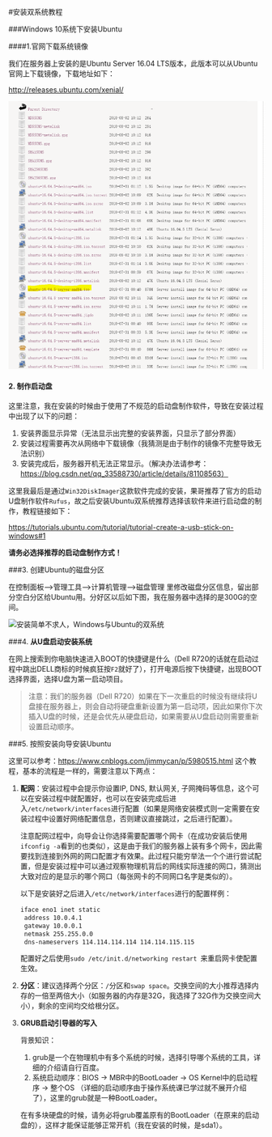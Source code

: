 #安装双系统教程



###Windows 10系统下安装Ubuntu

####1.官网下载系统镜像

我们在服务器上安装的是Ubuntu Server 16.04 LTS版本，此版本可以从Ubuntu官网上下载镜像，下载地址如下：

http://releases.ubuntu.com/xenial/

![](img_dualboot/1.PNG)

#### 2. 制作启动盘

这里注意，我在安装的时候由于使用了不规范的启动盘制作软件，导致在安装过程中出现了以下的问题：

1. 安装界面显示异常（无法显示出完整的安装界面，只显示了部分界面）
2. 安装过程需要再次从网络中下载镜像（我猜测是由于制作的镜像不完整导致无法识别）
3. 安装完成后，服务器开机无法正常显示。（解决办法请参考：https://blog.csdn.net/qq_33588730/article/details/81108563）

这里我最后是通过`Win32DiskImager`这款软件完成的安装，果哥推荐了官方的启动U盘制作软件`Rufus`，故之后安装Ubuntu双系统推荐选择该软件来进行启动盘的制作，教程链接如下：

https://tutorials.ubuntu.com/tutorial/tutorial-create-a-usb-stick-on-windows#1

**请务必选择推荐的启动盘制作方式！**

###3. 创建Ubuntu的磁盘分区

在控制面板—>管理工具—>计算机管理—>磁盘管理 里修改磁盘分区信息，留出部分空白分区给Ubuntu用。分好区以后如下图，我在服务器中选择的是300G的空间。

![安装简单不求人，Windows与Ubuntu的双系统](http://s5.51cto.com/oss/201807/10/5019adc358d94d0c6fda3fc6fd28ae4f.jpeg)

###4. **从U盘启动安装系统** 

在网上搜索到你电脑快速进入BOOT的快捷键是什么（Dell R720的话就在启动过程中跳出DELL商标的时候疯狂按`F2`就好了），打开电源后按下快捷键，出现BOOT选择界面，选择U盘为第一启动项目。

> 注意：我们的服务器（Dell R720）如果在下一次重启的时候没有继续将U盘接在服务器上，则会自动将硬盘重新设置为第一启动项，因此如果你下次插入U盘的时候，还是会优先从硬盘启动，如果需要从U盘启动则需要重新设置启动顺序。

###5. 按照安装向导安装Ubuntu

这里可以参考：https://www.cnblogs.com/jimmycan/p/5980515.html 这个教程，基本的流程是一样的，需要注意以下两点：

1. **配网**：安装过程中会提示你设置IP, DNS, 默认网关, 子网掩码等信息，这个可以在安装过程中就配置好，也可以在安装完成后进入`/etc/network/interfaces`进行配置（如果是网络安装模式则一定需要在安装过程中设置好网络配置信息，否则建议直接跳过，之后进行配置）。

   注意配网过程中，向导会让你选择需要配置哪个网卡（在成功安装后使用`ifconfig -a`看到的也类似），这是由于我们的服务器上装有多个网卡，因此需要找到连接到外网的网口配置才有效果。此过程只能穷举法一个个进行尝试配置，但是安装过程中可以通过观察物理机背后的网线实际连接的网口，猜测出大致对应的是显示的哪个网口（每张网卡的不同网口名字是类似的）。

   以下是安装好之后进入``/etc/network/interfaces``进行的配置样例：

   ```
   iface eno1 inet static
   	address 10.0.4.1
   	gateway 10.0.0.1
   	netmask 255.255.0.0
   	dns-nameservers 114.114.114.114 114.114.115.115
   ```

   配置好之后使用`sudo /etc/init.d/networking restart `来重启网卡使配置生效。

2. **分区**：建议选择两个分区：`/`分区和`swap space`。交换空间的大小推荐选择内存的一倍至两倍大小（如服务器的内存是32G，我选择了32G作为交换空间大小），剩余的空间均交给根分区。

3. **GRUB启动引导器的写入**

   背景知识：

   1. grub是一个在物理机中有多个系统的时候，选择引导哪个系统的工具，详细的介绍请自行百度。
   2. 系统启动顺序：BIOS -> MBR中的BootLoader -> OS Kernel中的启动程序 -> 整个OS （详细的启动顺序由于操作系统课已学过就不展开介绍了），这里的grub就是一种BootLoader。

   在有多块硬盘的时候，请务必将grub覆盖原有的BootLoader（在原来的启动盘的），这样才能保证能够正常开机（我在安装的时候，是sda1）。